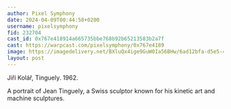 ```yaml
---
author: Pixel Symphony
date: 2024-04-09T00:44:58+0200
username: pixelsymphony
fid: 232704
cast_id: 0x767e418914a665735bbe768b92b65213583b2a7f
cast: https://warpcast.com/pixelsymphony/0x767e4189
image: https://imagedelivery.net/BXluQx4ige9GuW0Ia56BHw/6ad12bfa-d5e5-46fa-e7a0-89ff7647e000/original
layout: post
---
```

Jiří Kolář, Tinguely. 1962.   
  
A portrait of Jean Tinguely, a Swiss sculptor known for his kinetic art and machine sculptures.  

<img src='https://imagedelivery.net/BXluQx4ige9GuW0Ia56BHw/6ad12bfa-d5e5-46fa-e7a0-89ff7647e000/original' alt='' referrerpolicy='no-referrer'/>